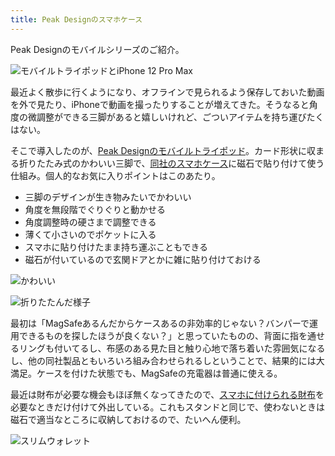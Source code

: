 ```yaml
---
title: Peak Designのスマホケース
---
```

Peak Designのモバイルシリーズのご紹介。

![](https://lh6.googleusercontent.com/k0IntkiFXlY2vujpBsnt5yTlrpu6mYcTuKQ2R-uCzc3Aq0IKtqYQiVb79-FBWEjFXKt7mJiU8PXJYDKn1a9NqPs5mbL0xX8AlrlhYFYcxcA4M1Djiy6UP34_plYlNP568Hwu18MPxOPyUzGhcpyc6w "モバイルトライポッドとiPhone 12 Pro Max")

最近よく散歩に行くようになり、オフラインで見られるよう保存しておいた動画を外で見たり、iPhoneで動画を撮ったりすることが増えてきた。そうなると角度の微調整ができる三脚があると嬉しいけれど、ごついアイテムを持ち運びたくはない。

そこで導入したのが、[Peak Designのモバイルトライポッド](https://www.amazon.co.jp/dp/B09FRZPLL3)。カード形状に収まる折りたたみ式のかわいい三脚で、[同社のスマホケース](https://www.amazon.co.jp/dp/B09FP3HP7Z?)に磁石で貼り付けて使う仕組み。個人的なお気に入りポイントはこのあたり。

*   三脚のデザインが生き物みたいでかわいい
*   角度を無段階でぐりぐりと動かせる
*   角度調整時の硬さまで調整できる
*   薄くて小さいのでポケットに入る
*   スマホに貼り付けたまま持ち運ぶこともできる
*   磁石が付いているので玄関ドアとかに雑に貼り付けておける

![](https://lh6.googleusercontent.com/lY3eLl2wzWyzn-VwNlhbhwg6sTsm6sbsQ_PASRwQhJT0oxftA-h3VwGmgDc_Od7Lku-yt3VMbuU5pOCpX1k6pbDfp-SukGUV_veiGKVvwbAX01T8UsHI0GFNbj_FCWc66YdU3A_giFGoTqsyYhlrvQ "かわいい")

![](https://lh5.googleusercontent.com/S9rJcKNR7K6HQ11Q_TQjLSf8EV41lu6XGZDCy9I4G42vlh41d-A85S-su-rxiVEKTEBkJ-eryP0oRBMLpZ2HDwB-AFnIRqpKpCZLb4Xdvc3E05usx_oyh7-SdTjx-m226GY5-3LoXvZBl2XVg45ASw "折りたたんだ様子")

最初は「MagSafeあるんだからケースあるの非効率的じゃない？バンパーで運用できるものを探したほうが良くない？」と思っていたものの、背面に指を通せるリングも付いてるし、布感のある見た目と触り心地で落ち着いた雰囲気になるし、他の同社製品ともいろいろ組み合わせられるしということで、結果的には大満足。ケースを付けた状態でも、MagSafeの充電器は普通に使える。

最近は財布が必要な機会もほぼ無くなってきたので、[スマホに付けられる財布](https://www.amazon.co.jp/dp/B09FSGW671)を必要なときだけ付けて外出している。これもスタンドと同じで、使わないときは磁石で適当なところに収納しておけるので、たいへん便利。

![](https://lh5.googleusercontent.com/hSuOLtnW78LOdy1YFhJBmm0XVFQVqMkuUhCI8yhn2ntz9PP3eY5k75Tb6VlGpVv1dscmQMXA_asRjIG5u1asuY42KVsu7RxqCPXba0gNBIl4tIENlSekuwD2Ee6OI_fVZZrRNh6MolQUWF1l8HrPhQ "スリムウォレット")
